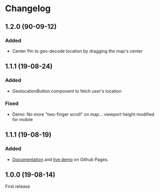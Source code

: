 # Changelog

## 1.2.0 (90-09-12)
### Added
* Center Pin to geo-decode location by dragging the map's center

## 1.1.1 (19-08-24)
### Added
* GeolocationButton component to fetch user's location

### Fixed
* Demo: No more "two-finger scroll" on map... viewport height modified for mobile

## 1.1.1 (19-08-19)
### Added
* [Documentation](https://raschidjfr.github.io/ngx-googlemaps-tracking-view/reference) and [live demo](https://raschidjfr.github.io/ngx-googlemaps-tracking-view/) on Github Pages.

## 1.0.0 (19-08-14)
First release
